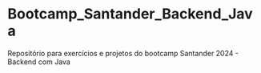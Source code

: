 # Bootcamp_Santander_Backend_Java
Repositório para exercícios e projetos do bootcamp Santander 2024 - Backend com Java
